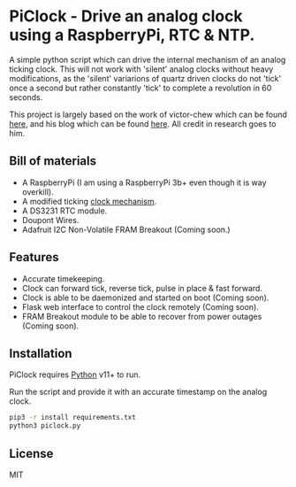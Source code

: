 # PiClock - Drive an analog clock using a RaspberryPi, RTC & NTP.

A simple python script which can drive the internal mechanism of an analog ticking clock. This will not work with 'silent' analog clocks without heavy modifications, as the 'silent' variarions of quartz driven clocks do not 'tick' once a second but rather constantly 'tick' to complete a revolution in 60 seconds.

This project is largely based on the work of victor-chew which can be found [here](https://github.com/victor-chew/espclock), and his blog which can be found [here](https://www.randseq.org/search/label/espclock). All credit in research goes to him.

## Bill of materials

- A RaspberryPi (I am using a RaspberryPi 3b+ even though it is way overkill).
- A modified ticking [clock mechanism](https://www.randseq.org/2016/10/hacking-analog-clock-to-sync-with-ntp_29.html).
- A DS3231 RTC module.
- Doupont Wires.
- Adafruit I2C Non-Volatile FRAM Breakout (Coming soon.)

## Features

- Accurate timekeeping.
- Clock can forward tick, reverse tick, pulse in place & fast forward.
- Clock is able to be daemonized and started on boot (Coming soon).
- Flask web interface to control the clock remotely (Coming soon).
- FRAM Breakout module to be able to recover from power outages (Coming soon).

## Installation

PiClock requires [Python](https://www.python.org/) v11+ to run.

Run the script and provide it with an accurate timestamp on the analog clock.

```sh
pip3 -r install requirements.txt
python3 piclock.py
```

## License

MIT